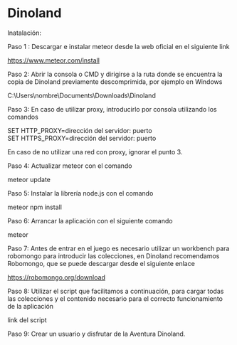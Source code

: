# Dinoland

Inatalación:

Paso 1 : Descargar e instalar meteor desde la web oficial en el siguiente link

https://www.meteor.com/install

Paso 2: Abrir la consola o CMD y dirigirse a la ruta donde se encuentra la copia de Dinoland previamente descomprimida, por ejemplo en Windows

C:\Users\nombre\Documents\Downloads\Dinoland

Paso 3: En caso de utilizar proxy, introducirlo por consola utilizando los comandos

SET HTTP_PROXY=dirección del servidor: puerto <br>
SET HTTPS_PROXY=dirección del servidor: puerto 

En caso de no utilizar una red con proxy, ignorar el punto 3.

Paso 4: Actualizar meteor con el comando 

meteor update

Paso 5: Instalar la librería node.js con el comando

meteor npm install

Paso 6: Arrancar la aplicación con el siguiente comando

meteor

Paso 7: Antes de entrar en el juego es necesario utilizar un workbench para robomongo para introducir las colecciones, en Dinoland recomendamos Robomongo, que se puede descargar desde el siguiente enlace

https://robomongo.org/download

Paso 8: Utilizar el script que facilitamos a continuación, para cargar todas las colecciones y el contenido necesario para el correcto funcionamiento de la aplicación

link del script

Paso 9: Crear un usuario y disfrutar de la Aventura Dinoland.

